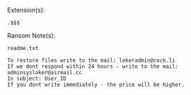 Extension(s): 
```
.$$$
```
Ransom Note(s): 
```
readme.txt
```
```
To restore files write to the mail: lokeradmin@cock.li
If we dont respond within 24 hours - write to the mail: adminsysloker@airmail.cc
In subject: User_ID
If you dont write immediately - the price will be higher.
```
